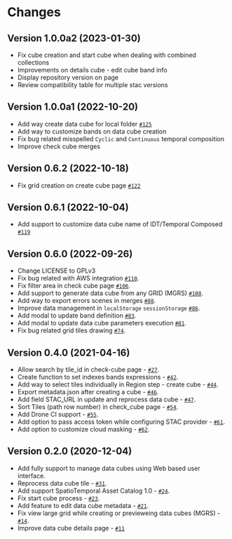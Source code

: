 # Changes


## Version 1.0.0a2 (2023-01-30)

- Fix cube creation and start cube when dealing with combined collections
- Improvements on details cube - edit cube band info
- Display repository version on page
- Review compatibility table for multiple stac versions


## Version 1.0.0a1 (2022-10-20)

- Add way create data cube for local folder [`#125`](https://github.com/brazil-data-cube/dc-manager/issues/125)
- Add way to customize bands on data cube creation
- Fix bug related misspelled ``Cyclic`` and ``Continuous`` temporal composition
- Improve check cube merges


## Version 0.6.2 (2022-10-18)

- Fix grid creation on create cube page [`#122`](https://github.com/brazil-data-cube/dc-manager/issues/122)


## Version 0.6.1 (2022-10-04)

- Add support to customize data cube name of IDT/Temporal Composed [`#119`](https://github.com/brazil-data-cube/dc-manager/issues/119)


## Version 0.6.0 (2022-09-26)

- Change LICENSE to GPLv3
- Fix bug related with AWS integration [`#110`](https://github.com/brazil-data-cube/dc-manager/issues/110).
- Fix filter area in check cube page [`#106`](https://github.com/brazil-data-cube/dc-manager/issues/106).
- Add support to generate data cube from any GRID (MGRS) [`#108`](https://github.com/brazil-data-cube/dc-manager/issues/108).
- Add way to export errors scenes in merges [`#88`](https://github.com/brazil-data-cube/dc-manager/issues/88).
- Improve data management in ``localStorage`` ``sessionStorage`` [`#86`](https://github.com/brazil-data-cube/dc-manager/issues/86).
- Add modal to update band definition [`#83`](https://github.com/brazil-data-cube/dc-manager/issues/83).
- Add modal to update data cube parameters execution [`#81`](https://github.com/brazil-data-cube/dc-manager/issues/81).
- Fix bug related grid tiles drawing [`#74`](https://github.com/brazil-data-cube/dc-manager/issues/74).


## Version 0.4.0 (2021-04-16)

- Allow search by tile_id in check-cube page - [`#27`](https://github.com/brazil-data-cube/dc-manager/issues/27).
- Create function to set indexes bands expressions - [`#42`](https://github.com/brazil-data-cube/dc-manager/issues/42).
- Add way to select tiles individually in Region step - create cube - [`#44`](https://github.com/brazil-data-cube/dc-manager/issues/44).
- Export metadata.json after creating a cube - [`#46`](https://github.com/brazil-data-cube/dc-manager/issues/46).
- Add field STAC_URL in update and reprocess data cube - [`#47`](https://github.com/brazil-data-cube/dc-manager/issues/47).
- Sort Tiles (path row number) in check_cube page - [`#54`](https://github.com/brazil-data-cube/dc-manager/issues/54).
- Add Drone CI support - [`#55`](https://github.com/brazil-data-cube/dc-manager/issues/55).
- Add option to pass access token while configuring STAC provider - [`#61`](https://github.com/brazil-data-cube/dc-manager/issues/61).
- Add option to customize cloud masking - [`#62`](https://github.com/brazil-data-cube/dc-manager/issues/62).


## Version 0.2.0 (2020-12-04)

- Add fully support to manage data cubes using Web based user interface.
- Reprocess data cube tile - [`#31`](https://github.com/brazil-data-cube/dc-manager/issues/31).
- Add support SpatioTemporal Asset Catalog 1.0 - [`#24`](https://github.com/brazil-data-cube/dc-manager/issues/24).
- Fix start cube process - [`#23`](https://github.com/brazil-data-cube/dc-manager/issues/23).
- Add feature to edit data cube metadata - [`#21`](https://github.com/brazil-data-cube/dc-manager/issues/21).
- Fix view large grid while creating or previeweing data cubes (MGRS) - [`#14`](https://github.com/brazil-data-cube/dc-manager/issues/14).
- Improve data cube details page - [`#11`](https://github.com/brazil-data-cube/dc-manager/issues/11)
